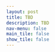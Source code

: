 ```yaml
---
layout: post
title: TBD
description: TBD
nav-menu: false
main_tile: false
show_tile: false
---
```








